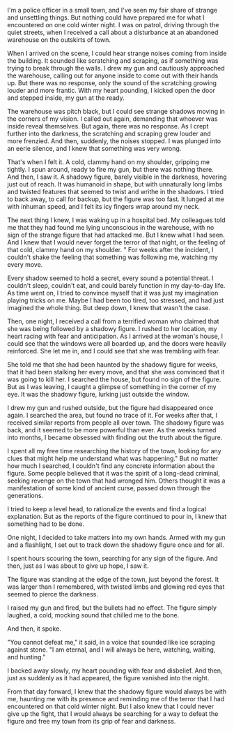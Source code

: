 I'm a police officer in a small town, and I've seen my fair share of strange and unsettling things. But nothing could have prepared me for what I encountered on one cold winter night. I was on patrol, driving through the quiet streets, when I received a call about a disturbance at an abandoned warehouse on the outskirts of town. 

When I arrived on the scene, I could hear strange noises coming from inside the building. It sounded like scratching and scraping, as if something was trying to break through the walls. I drew my gun and cautiously approached the warehouse, calling out for anyone inside to come out with their hands up. But there was no response, only the sound of the scratching growing louder and more frantic. With my heart pounding, I kicked open the door and stepped inside, my gun at the ready.

The warehouse was pitch black, but I could see strange shadows moving in the corners of my vision. I called out again, demanding that whoever was inside reveal themselves. But again, there was no response. As I crept further into the darkness, the scratching and scraping grew louder and more frenzied. And then, suddenly, the noises stopped. I was plunged into an eerie silence, and I knew that something was very wrong.

That's when I felt it. A cold, clammy hand on my shoulder, gripping me tightly. I spun around, ready to fire my gun, but there was nothing there. And then, I saw it. A shadowy figure, barely visible in the darkness, hovering just out of reach. It was humanoid in shape, but with unnaturally long limbs and twisted features that seemed to twist and writhe in the shadows. I tried to back away, to call for backup, but the figure was too fast. It lunged at me with inhuman speed, and I felt its icy fingers wrap around my neck.

The next thing I knew, I was waking up in a hospital bed. My colleagues told me that they had found me lying unconscious in the warehouse, with no sign of the strange figure that had attacked me. But I knew what I had seen. And I knew that I would never forget the terror of that night, or the feeling of that cold, clammy hand on my shoulder. " For weeks after the incident, I couldn't shake the feeling that something was following me, watching my every move.

Every shadow seemed to hold a secret, every sound a potential threat. I couldn't sleep, couldn't eat, and could barely function in my day-to-day life. As time went on, I tried to convince myself that it was just my imagination playing tricks on me. Maybe I had been too tired, too stressed, and had just imagined the whole thing. But deep down, I knew that wasn't the case.

Then, one night, I received a call from a terrified woman who claimed that she was being followed by a shadowy figure. I rushed to her location, my heart racing with fear and anticipation. As I arrived at the woman's house, I could see that the windows were all boarded up, and the doors were heavily reinforced. She let me in, and I could see that she was trembling with fear.

She told me that she had been haunted by the shadowy figure for weeks, that it had been stalking her every move, and that she was convinced that it was going to kill her. I searched the house, but found no sign of the figure. But as I was leaving, I caught a glimpse of something in the corner of my eye. It was the shadowy figure, lurking just outside the window.

I drew my gun and rushed outside, but the figure had disappeared once again. I searched the area, but found no trace of it. For weeks after that, I received similar reports from people all over town. The shadowy figure was back, and it seemed to be more powerful than ever. As the weeks turned into months, I became obsessed with finding out the truth about the figure.

I spent all my free time researching the history of the town, looking for any clues that might help me understand what was happening." But no matter how much I searched, I couldn't find any concrete information about the figure. Some people believed that it was the spirit of a long-dead criminal, seeking revenge on the town that had wronged him. Others thought it was a manifestation of some kind of ancient curse, passed down through the generations.

I tried to keep a level head, to rationalize the events and find a logical explanation. But as the reports of the figure continued to pour in, I knew that something had to be done.

One night, I decided to take matters into my own hands. Armed with my gun and a flashlight, I set out to track down the shadowy figure once and for all.

I spent hours scouring the town, searching for any sign of the figure. And then, just as I was about to give up hope, I saw it.

The figure was standing at the edge of the town, just beyond the forest. It was larger than I remembered, with twisted limbs and glowing red eyes that seemed to pierce the darkness.

I raised my gun and fired, but the bullets had no effect. The figure simply laughed, a cold, mocking sound that chilled me to the bone.

And then, it spoke.

"You cannot defeat me," it said, in a voice that sounded like ice scraping against stone. "I am eternal, and I will always be here, watching, waiting, and hunting."

I backed away slowly, my heart pounding with fear and disbelief. And then, just as suddenly as it had appeared, the figure vanished into the night.

From that day forward, I knew that the shadowy figure would always be with me, haunting me with its presence and reminding me of the terror that I had encountered on that cold winter night. But I also knew that I could never give up the fight, that I would always be searching for a way to defeat the figure and free my town from its grip of fear and darkness.